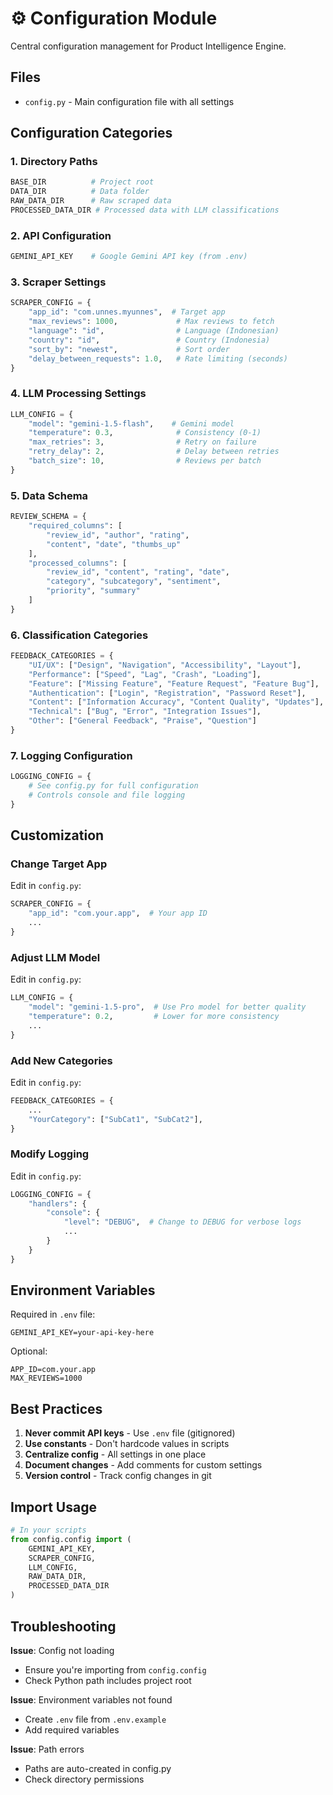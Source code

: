 # ⚙️ Configuration Module

Central configuration management for Product Intelligence Engine.

## Files

- `config.py` - Main configuration file with all settings

## Configuration Categories

### 1. Directory Paths
```python
BASE_DIR          # Project root
DATA_DIR          # Data folder
RAW_DATA_DIR      # Raw scraped data
PROCESSED_DATA_DIR # Processed data with LLM classifications
```

### 2. API Configuration
```python
GEMINI_API_KEY    # Google Gemini API key (from .env)
```

### 3. Scraper Settings
```python
SCRAPER_CONFIG = {
    "app_id": "com.unnes.myunnes",  # Target app
    "max_reviews": 1000,             # Max reviews to fetch
    "language": "id",                # Language (Indonesian)
    "country": "id",                 # Country (Indonesia)
    "sort_by": "newest",             # Sort order
    "delay_between_requests": 1.0,   # Rate limiting (seconds)
}
```

### 4. LLM Processing Settings
```python
LLM_CONFIG = {
    "model": "gemini-1.5-flash",    # Gemini model
    "temperature": 0.3,              # Consistency (0-1)
    "max_retries": 3,                # Retry on failure
    "retry_delay": 2,                # Delay between retries
    "batch_size": 10,                # Reviews per batch
}
```

### 5. Data Schema
```python
REVIEW_SCHEMA = {
    "required_columns": [
        "review_id", "author", "rating",
        "content", "date", "thumbs_up"
    ],
    "processed_columns": [
        "review_id", "content", "rating", "date",
        "category", "subcategory", "sentiment",
        "priority", "summary"
    ]
}
```

### 6. Classification Categories
```python
FEEDBACK_CATEGORIES = {
    "UI/UX": ["Design", "Navigation", "Accessibility", "Layout"],
    "Performance": ["Speed", "Lag", "Crash", "Loading"],
    "Feature": ["Missing Feature", "Feature Request", "Feature Bug"],
    "Authentication": ["Login", "Registration", "Password Reset"],
    "Content": ["Information Accuracy", "Content Quality", "Updates"],
    "Technical": ["Bug", "Error", "Integration Issues"],
    "Other": ["General Feedback", "Praise", "Question"]
}
```

### 7. Logging Configuration
```python
LOGGING_CONFIG = {
    # See config.py for full configuration
    # Controls console and file logging
}
```

## Customization

### Change Target App

Edit in `config.py`:
```python
SCRAPER_CONFIG = {
    "app_id": "com.your.app",  # Your app ID
    ...
}
```

### Adjust LLM Model

Edit in `config.py`:
```python
LLM_CONFIG = {
    "model": "gemini-1.5-pro",  # Use Pro model for better quality
    "temperature": 0.2,         # Lower for more consistency
    ...
}
```

### Add New Categories

Edit in `config.py`:
```python
FEEDBACK_CATEGORIES = {
    ...
    "YourCategory": ["SubCat1", "SubCat2"],
}
```

### Modify Logging

Edit in `config.py`:
```python
LOGGING_CONFIG = {
    "handlers": {
        "console": {
            "level": "DEBUG",  # Change to DEBUG for verbose logs
            ...
        }
    }
}
```

## Environment Variables

Required in `.env` file:

```env
GEMINI_API_KEY=your-api-key-here
```

Optional:
```env
APP_ID=com.your.app
MAX_REVIEWS=1000
```

## Best Practices

1. **Never commit API keys** - Use `.env` file (gitignored)
2. **Use constants** - Don't hardcode values in scripts
3. **Centralize config** - All settings in one place
4. **Document changes** - Add comments for custom settings
5. **Version control** - Track config changes in git

## Import Usage

```python
# In your scripts
from config.config import (
    GEMINI_API_KEY,
    SCRAPER_CONFIG,
    LLM_CONFIG,
    RAW_DATA_DIR,
    PROCESSED_DATA_DIR
)
```

## Troubleshooting

**Issue**: Config not loading
- Ensure you're importing from `config.config`
- Check Python path includes project root

**Issue**: Environment variables not found
- Create `.env` file from `.env.example`
- Add required variables

**Issue**: Path errors
- Paths are auto-created in config.py
- Check directory permissions
